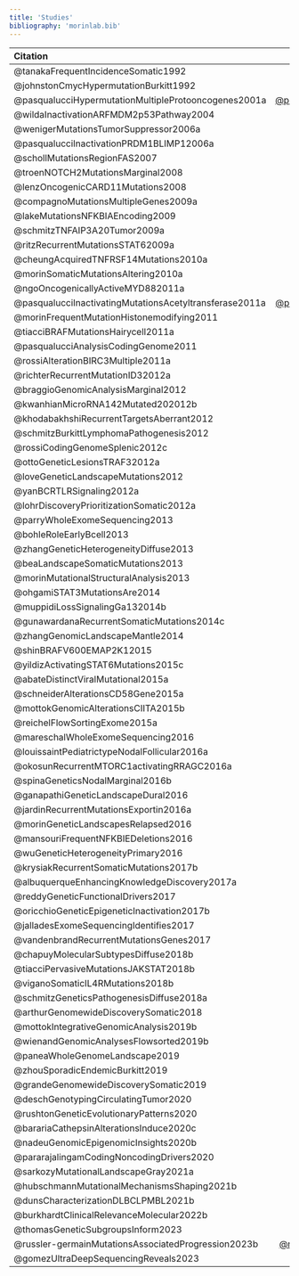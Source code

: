 ```yaml
---
title: 'Studies'
bibliography: 'morinlab.bib'
---
```


|Citation|details|
|:-|:-:|
|@tanakaFrequentIncidenceSomatic1992|[@tanakaFrequentIncidenceSomatic1992](tanakaFrequentIncidenceSomatic1992.md)|
|@johnstonCmycHypermutationBurkitt1992|[@johnstonCmycHypermutationBurkitt1992](johnstonCmycHypermutationBurkitt1992.md)|
|@pasqualucciHypermutationMultipleProtooncogenes2001a|[@pasqualucciHypermutationMultipleProtooncogenes2001a](pasqualucciHypermutationMultipleProtooncogenes2001a.md)|
|@wildaInactivationARFMDM2p53Pathway2004|[@wildaInactivationARFMDM2p53Pathway2004](wildaInactivationARFMDM2p53Pathway2004.md)|
|@wenigerMutationsTumorSuppressor2006a|[@wenigerMutationsTumorSuppressor2006a](wenigerMutationsTumorSuppressor2006a.md)|
|@pasqualucciInactivationPRDM1BLIMP12006a|[@pasqualucciInactivationPRDM1BLIMP12006a](pasqualucciInactivationPRDM1BLIMP12006a.md)|
|@schollMutationsRegionFAS2007|[@schollMutationsRegionFAS2007](schollMutationsRegionFAS2007.md)|
|@troenNOTCH2MutationsMarginal2008|[@troenNOTCH2MutationsMarginal2008](troenNOTCH2MutationsMarginal2008.md)|
|@lenzOncogenicCARD11Mutations2008|[@lenzOncogenicCARD11Mutations2008](lenzOncogenicCARD11Mutations2008.md)|
|@compagnoMutationsMultipleGenes2009a|[@compagnoMutationsMultipleGenes2009a](compagnoMutationsMultipleGenes2009a.md)|
|@lakeMutationsNFKBIAEncoding2009|[@lakeMutationsNFKBIAEncoding2009](lakeMutationsNFKBIAEncoding2009.md)|
|@schmitzTNFAIP3A20Tumor2009a|[@schmitzTNFAIP3A20Tumor2009a](schmitzTNFAIP3A20Tumor2009a.md)|
|@ritzRecurrentMutationsSTAT62009a|[@ritzRecurrentMutationsSTAT62009a](ritzRecurrentMutationsSTAT62009a.md)|
|@cheungAcquiredTNFRSF14Mutations2010a|[@cheungAcquiredTNFRSF14Mutations2010a](cheungAcquiredTNFRSF14Mutations2010a.md)|
|@morinSomaticMutationsAltering2010a|[@morinSomaticMutationsAltering2010a](morinSomaticMutationsAltering2010a.md)|
|@ngoOncogenicallyActiveMYD882011a|[@ngoOncogenicallyActiveMYD882011a](ngoOncogenicallyActiveMYD882011a.md)|
|@pasqualucciInactivatingMutationsAcetyltransferase2011a|[@pasqualucciInactivatingMutationsAcetyltransferase2011a](pasqualucciInactivatingMutationsAcetyltransferase2011a.md)|
|@morinFrequentMutationHistonemodifying2011|[@morinFrequentMutationHistonemodifying2011](morinFrequentMutationHistonemodifying2011.md)|
|@tiacciBRAFMutationsHairycell2011a|[@tiacciBRAFMutationsHairycell2011a](tiacciBRAFMutationsHairycell2011a.md)|
|@pasqualucciAnalysisCodingGenome2011|[@pasqualucciAnalysisCodingGenome2011](pasqualucciAnalysisCodingGenome2011.md)|
|@rossiAlterationBIRC3Multiple2011a|[@rossiAlterationBIRC3Multiple2011a](rossiAlterationBIRC3Multiple2011a.md)|
|@richterRecurrentMutationID32012a|[@richterRecurrentMutationID32012a](richterRecurrentMutationID32012a.md)|
|@braggioGenomicAnalysisMarginal2012|[@braggioGenomicAnalysisMarginal2012](braggioGenomicAnalysisMarginal2012.md)|
|@kwanhianMicroRNA142Mutated202012b|[@kwanhianMicroRNA142Mutated202012b](kwanhianMicroRNA142Mutated202012b.md)|
|@khodabakhshiRecurrentTargetsAberrant2012|[@khodabakhshiRecurrentTargetsAberrant2012](khodabakhshiRecurrentTargetsAberrant2012.md)|
|@schmitzBurkittLymphomaPathogenesis2012|[@schmitzBurkittLymphomaPathogenesis2012](schmitzBurkittLymphomaPathogenesis2012.md)|
|@rossiCodingGenomeSplenic2012c|[@rossiCodingGenomeSplenic2012c](rossiCodingGenomeSplenic2012c.md)|
|@ottoGeneticLesionsTRAF32012a|[@ottoGeneticLesionsTRAF32012a](ottoGeneticLesionsTRAF32012a.md)|
|@loveGeneticLandscapeMutations2012|[@loveGeneticLandscapeMutations2012](loveGeneticLandscapeMutations2012.md)|
|@yanBCRTLRSignaling2012a|[@yanBCRTLRSignaling2012a](yanBCRTLRSignaling2012a.md)|
|@lohrDiscoveryPrioritizationSomatic2012a|[@lohrDiscoveryPrioritizationSomatic2012a](lohrDiscoveryPrioritizationSomatic2012a.md)|
|@parryWholeExomeSequencing2013|[@parryWholeExomeSequencing2013](parryWholeExomeSequencing2013.md)|
|@bohleRoleEarlyBcell2013|[@bohleRoleEarlyBcell2013](bohleRoleEarlyBcell2013.md)|
|@zhangGeneticHeterogeneityDiffuse2013|[@zhangGeneticHeterogeneityDiffuse2013](zhangGeneticHeterogeneityDiffuse2013.md)|
|@beaLandscapeSomaticMutations2013|[@beaLandscapeSomaticMutations2013](beaLandscapeSomaticMutations2013.md)|
|@morinMutationalStructuralAnalysis2013|[@morinMutationalStructuralAnalysis2013](morinMutationalStructuralAnalysis2013.md)|
|@ohgamiSTAT3MutationsAre2014|[@ohgamiSTAT3MutationsAre2014](ohgamiSTAT3MutationsAre2014.md)|
|@muppidiLossSignalingGa132014b|[@muppidiLossSignalingGa132014b](muppidiLossSignalingGa132014b.md)|
|@gunawardanaRecurrentSomaticMutations2014c|[@gunawardanaRecurrentSomaticMutations2014c](gunawardanaRecurrentSomaticMutations2014c.md)|
|@zhangGenomicLandscapeMantle2014|[@zhangGenomicLandscapeMantle2014](zhangGenomicLandscapeMantle2014.md)|
|@shinBRAFV600EMAP2K12015|[@shinBRAFV600EMAP2K12015](shinBRAFV600EMAP2K12015.md)|
|@yildizActivatingSTAT6Mutations2015c|[@yildizActivatingSTAT6Mutations2015c](yildizActivatingSTAT6Mutations2015c.md)|
|@abateDistinctViralMutational2015a|[@abateDistinctViralMutational2015a](abateDistinctViralMutational2015a.md)|
|@schneiderAlterationsCD58Gene2015a|[@schneiderAlterationsCD58Gene2015a](schneiderAlterationsCD58Gene2015a.md)|
|@mottokGenomicAlterationsCIITA2015b|[@mottokGenomicAlterationsCIITA2015b](mottokGenomicAlterationsCIITA2015b.md)|
|@reichelFlowSortingExome2015a|[@reichelFlowSortingExome2015a](reichelFlowSortingExome2015a.md)|
|@mareschalWholeExomeSequencing2016|[@mareschalWholeExomeSequencing2016](mareschalWholeExomeSequencing2016.md)|
|@louissaintPediatrictypeNodalFollicular2016a|[@louissaintPediatrictypeNodalFollicular2016a](louissaintPediatrictypeNodalFollicular2016a.md)|
|@okosunRecurrentMTORC1activatingRRAGC2016a|[@okosunRecurrentMTORC1activatingRRAGC2016a](okosunRecurrentMTORC1activatingRRAGC2016a.md)|
|@spinaGeneticsNodalMarginal2016b|[@spinaGeneticsNodalMarginal2016b](spinaGeneticsNodalMarginal2016b.md)|
|@ganapathiGeneticLandscapeDural2016|[@ganapathiGeneticLandscapeDural2016](ganapathiGeneticLandscapeDural2016.md)|
|@jardinRecurrentMutationsExportin2016a|[@jardinRecurrentMutationsExportin2016a](jardinRecurrentMutationsExportin2016a.md)|
|@morinGeneticLandscapesRelapsed2016|[@morinGeneticLandscapesRelapsed2016](morinGeneticLandscapesRelapsed2016.md)|
|@mansouriFrequentNFKBIEDeletions2016|[@mansouriFrequentNFKBIEDeletions2016](mansouriFrequentNFKBIEDeletions2016.md)|
|@wuGeneticHeterogeneityPrimary2016|[@wuGeneticHeterogeneityPrimary2016](wuGeneticHeterogeneityPrimary2016.md)|
|@krysiakRecurrentSomaticMutations2017b|[@krysiakRecurrentSomaticMutations2017b](krysiakRecurrentSomaticMutations2017b.md)|
|@albuquerqueEnhancingKnowledgeDiscovery2017a|[@albuquerqueEnhancingKnowledgeDiscovery2017a](albuquerqueEnhancingKnowledgeDiscovery2017a.md)|
|@reddyGeneticFunctionalDrivers2017|[@reddyGeneticFunctionalDrivers2017](reddyGeneticFunctionalDrivers2017.md)|
|@oricchioGeneticEpigeneticInactivation2017b|[@oricchioGeneticEpigeneticInactivation2017b](oricchioGeneticEpigeneticInactivation2017b.md)|
|@jalladesExomeSequencingIdentifies2017|[@jalladesExomeSequencingIdentifies2017](jalladesExomeSequencingIdentifies2017.md)|
|@vandenbrandRecurrentMutationsGenes2017|[@vandenbrandRecurrentMutationsGenes2017](vandenbrandRecurrentMutationsGenes2017.md)|
|@chapuyMolecularSubtypesDiffuse2018b|[@chapuyMolecularSubtypesDiffuse2018b](chapuyMolecularSubtypesDiffuse2018b.md)|
|@tiacciPervasiveMutationsJAKSTAT2018b|[@tiacciPervasiveMutationsJAKSTAT2018b](tiacciPervasiveMutationsJAKSTAT2018b.md)|
|@viganoSomaticIL4RMutations2018b|[@viganoSomaticIL4RMutations2018b](viganoSomaticIL4RMutations2018b.md)|
|@schmitzGeneticsPathogenesisDiffuse2018a|[@schmitzGeneticsPathogenesisDiffuse2018a](schmitzGeneticsPathogenesisDiffuse2018a.md)|
|@arthurGenomewideDiscoverySomatic2018|[@arthurGenomewideDiscoverySomatic2018](arthurGenomewideDiscoverySomatic2018.md)|
|@mottokIntegrativeGenomicAnalysis2019b|[@mottokIntegrativeGenomicAnalysis2019b](mottokIntegrativeGenomicAnalysis2019b.md)|
|@wienandGenomicAnalysesFlowsorted2019b|[@wienandGenomicAnalysesFlowsorted2019b](wienandGenomicAnalysesFlowsorted2019b.md)|
|@paneaWholeGenomeLandscape2019|[@paneaWholeGenomeLandscape2019](paneaWholeGenomeLandscape2019.md)|
|@zhouSporadicEndemicBurkitt2019|[@zhouSporadicEndemicBurkitt2019](zhouSporadicEndemicBurkitt2019.md)|
|@grandeGenomewideDiscoverySomatic2019|[@grandeGenomewideDiscoverySomatic2019](grandeGenomewideDiscoverySomatic2019.md)|
|@deschGenotypingCirculatingTumor2020|[@deschGenotypingCirculatingTumor2020](deschGenotypingCirculatingTumor2020.md)|
|@rushtonGeneticEvolutionaryPatterns2020|[@rushtonGeneticEvolutionaryPatterns2020](rushtonGeneticEvolutionaryPatterns2020.md)|
|@barariaCathepsinAlterationsInduce2020c|[@barariaCathepsinAlterationsInduce2020c](barariaCathepsinAlterationsInduce2020c.md)|
|@nadeuGenomicEpigenomicInsights2020b|[@nadeuGenomicEpigenomicInsights2020b](nadeuGenomicEpigenomicInsights2020b.md)|
|@pararajalingamCodingNoncodingDrivers2020|[@pararajalingamCodingNoncodingDrivers2020](pararajalingamCodingNoncodingDrivers2020.md)|
|@sarkozyMutationalLandscapeGray2021a|[@sarkozyMutationalLandscapeGray2021a](sarkozyMutationalLandscapeGray2021a.md)|
|@hubschmannMutationalMechanismsShaping2021b|[@hubschmannMutationalMechanismsShaping2021b](hubschmannMutationalMechanismsShaping2021b.md)|
|@dunsCharacterizationDLBCLPMBL2021b|[@dunsCharacterizationDLBCLPMBL2021b](dunsCharacterizationDLBCLPMBL2021b.md)|
|@burkhardtClinicalRelevanceMolecular2022b|[@burkhardtClinicalRelevanceMolecular2022b](burkhardtClinicalRelevanceMolecular2022b.md)|
|@thomasGeneticSubgroupsInform2023|[@thomasGeneticSubgroupsInform2023](thomasGeneticSubgroupsInform2023.md)|
|@russler-germainMutationsAssociatedProgression2023b|[@russler-germainMutationsAssociatedProgression2023b](russler-germainMutationsAssociatedProgression2023b.md)|
|@gomezUltraDeepSequencingReveals2023|[@gomezUltraDeepSequencingReveals2023](gomezUltraDeepSequencingReveals2023.md)|
